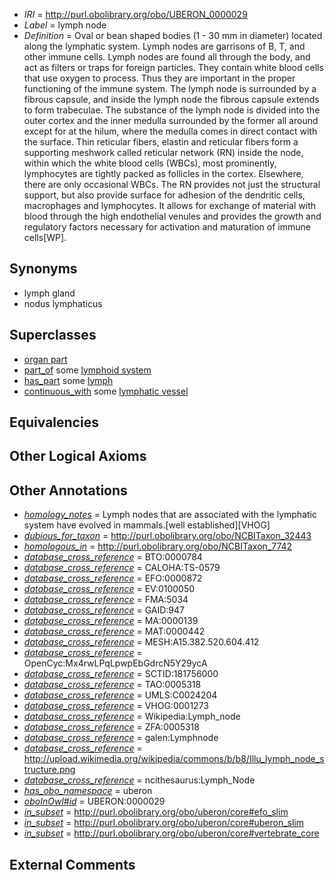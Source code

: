  * *IRI* = http://purl.obolibrary.org/obo/UBERON_0000029
 * *Label* = lymph node
 * *Definition* = Oval or bean shaped bodies (1 - 30 mm in diameter) located along the lymphatic system. Lymph nodes are garrisons of B, T, and other immune cells. Lymph nodes are found all through the body, and act as filters or traps for foreign particles. They contain white blood cells that use oxygen to process. Thus they are important in the proper functioning of the immune system. The lymph node is surrounded by a fibrous capsule, and inside the lymph node the fibrous capsule extends to form trabeculae. The substance of the lymph node is divided into the outer cortex and the inner medulla surrounded by the former all around except for at the hilum, where the medulla comes in direct contact with the surface. Thin reticular fibers, elastin and reticular fibers form a supporting meshwork called reticular network (RN) inside the node, within which the white blood cells (WBCs), most prominently, lymphocytes are tightly packed as follicles in the cortex. Elsewhere, there are only occasional WBCs. The RN provides not just the structural support, but also provide surface for adhesion of the dendritic cells, macrophages and lymphocytes. It allows for exchange of material with blood through the high endothelial venules and provides the growth and regulatory factors necessary for activation and maturation of immune cells[WP].

## Synonyms

 * lymph gland
 * nodus lymphaticus

## Superclasses

 * [organ part](../../UBERON/64/UBERON_0000064.md)
 * [part_of](../../BFO/50/BFO_0000050.md) some [lymphoid system](../../UBERON/65/UBERON_0002465.md)
 * [has_part](../../BFO/51/BFO_0000051.md) some [lymph](../../UBERON/91/UBERON_0002391.md)
 * [continuous_with](../../FMA/72/FMA_85972.md) some [lymphatic vessel](../../UBERON/73/UBERON_0001473.md)

## Equivalencies


## Other Logical Axioms


## Other Annotations

 * *[homology_notes](../../UBPROP/03/UBPROP_0000003.md)* = Lymph nodes that are associated with the lymphatic system have evolved in mammals.[well established][VHOG]
 * *[dubious_for_taxon](../../core#dubious/on/core#dubious_for_taxon.md)* = http://purl.obolibrary.org/obo/NCBITaxon_32443
 * *[homologous_in](../../core#homologous/in/core#homologous_in.md)* = http://purl.obolibrary.org/obo/NCBITaxon_7742
 * *[database_cross_reference](../../ef/oboInOwl#hasDbXref.md)* = BTO:0000784
 * *[database_cross_reference](../../ef/oboInOwl#hasDbXref.md)* = CALOHA:TS-0579
 * *[database_cross_reference](../../ef/oboInOwl#hasDbXref.md)* = EFO:0000872
 * *[database_cross_reference](../../ef/oboInOwl#hasDbXref.md)* = EV:0100050
 * *[database_cross_reference](../../ef/oboInOwl#hasDbXref.md)* = FMA:5034
 * *[database_cross_reference](../../ef/oboInOwl#hasDbXref.md)* = GAID:947
 * *[database_cross_reference](../../ef/oboInOwl#hasDbXref.md)* = MA:0000139
 * *[database_cross_reference](../../ef/oboInOwl#hasDbXref.md)* = MAT:0000442
 * *[database_cross_reference](../../ef/oboInOwl#hasDbXref.md)* = MESH:A15.382.520.604.412
 * *[database_cross_reference](../../ef/oboInOwl#hasDbXref.md)* = OpenCyc:Mx4rwLPqLpwpEbGdrcN5Y29ycA
 * *[database_cross_reference](../../ef/oboInOwl#hasDbXref.md)* = SCTID:181756000
 * *[database_cross_reference](../../ef/oboInOwl#hasDbXref.md)* = TAO:0005318
 * *[database_cross_reference](../../ef/oboInOwl#hasDbXref.md)* = UMLS:C0024204
 * *[database_cross_reference](../../ef/oboInOwl#hasDbXref.md)* = VHOG:0001273
 * *[database_cross_reference](../../ef/oboInOwl#hasDbXref.md)* = Wikipedia:Lymph_node
 * *[database_cross_reference](../../ef/oboInOwl#hasDbXref.md)* = ZFA:0005318
 * *[database_cross_reference](../../ef/oboInOwl#hasDbXref.md)* = galen:Lymphnode
 * *[database_cross_reference](../../ef/oboInOwl#hasDbXref.md)* = http://upload.wikimedia.org/wikipedia/commons/b/b8/Illu_lymph_node_structure.png
 * *[database_cross_reference](../../ef/oboInOwl#hasDbXref.md)* = ncithesaurus:Lymph_Node
 * *[has_obo_namespace](../../ce/oboInOwl#hasOBONamespace.md)* = uberon
 * *[oboInOwl#id](../../id/oboInOwl#id.md)* = UBERON:0000029
 * *[in_subset](../../et/oboInOwl#inSubset.md)* = http://purl.obolibrary.org/obo/uberon/core#efo_slim
 * *[in_subset](../../et/oboInOwl#inSubset.md)* = http://purl.obolibrary.org/obo/uberon/core#uberon_slim
 * *[in_subset](../../et/oboInOwl#inSubset.md)* = http://purl.obolibrary.org/obo/uberon/core#vertebrate_core

## External Comments


